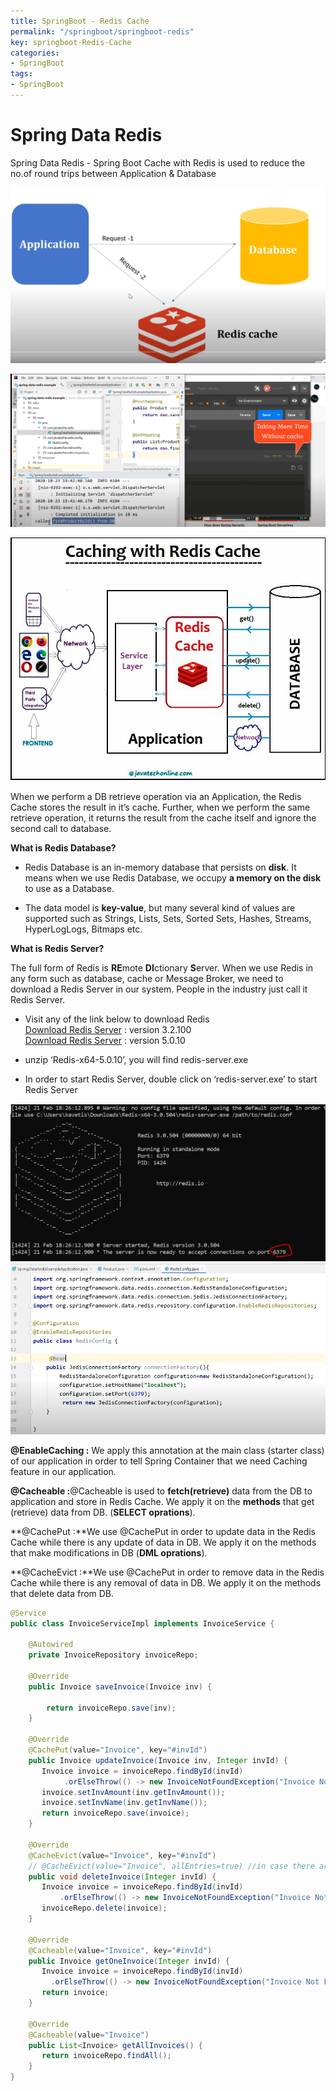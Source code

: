 ```yaml
---
title: SpringBoot - Redis Cache
permalink: "/springboot/springboot-redis"
key: springboot-Redis-Cache
categories:
- SpringBoot
tags:
- SpringBoot
---
```


# Spring Data Redis

Spring Data Redis - Spring Boot Cache with Redis is used to reduce the no.of
round trips between Application & Database

![](media/66d8f08f8ec7d4d241272f1bfdedea26.png)

![](media/a58a8346f4ebffadfe06d22d5cca7ed4.png)

![](media/a25062723f08b65a805fe981424cbb81.jpeg)

When we perform a DB retrieve operation via an Application, the Redis Cache
stores the result in it’s cache. Further, when we perform the same retrieve
operation, it returns the result from the cache itself and ignore the second
call to database.

**What is Redis Database?**

-   Redis Database is an in-memory database that persists on **disk**. It means
    when we use Redis Database, we occupy **a memory on the disk** to use as a
    Database.

-   The data model is **key-value**, but many several kind of values are
    supported such as Strings, Lists, Sets, Sorted Sets, Hashes, Streams,
    HyperLogLogs, Bitmaps etc.

**What is Redis Server?**

The full form of Redis is **RE**mote **DI**ctionary **S**erver. When we use
Redis in any form such as database, cache or Message Broker, we need to download
a Redis Server in our system. People in the industry just call it Redis Server.

-   Visit any of the link below to download Redis  
    [Download Redis
    Server](https://github.com/microsoftarchive/redis/releases/tag/win-3.2.100)
    : version 3.2.100  
    [Download Redis Server](https://github.com/tporadowski/redis/releases) :
    version 5.0.10

-   unzip ‘Redis-x64-5.0.10’, you will find redis-server.exe

-   In order to start Redis Server, double click on ‘redis-server.exe’ to start
    Redis Server

![](media/135fd93045bf5561f2f4752b60186704.png)![](media/228d833ed2093ecc750b904c1a0d8436.png)

**@EnableCaching :** We apply this annotation at the main class (starter class)
of our application in order to tell Spring Container that we need Caching
feature in our application.

**@Cacheable :**@Cacheable is used to **fetch(retrieve)** data from the DB to
application and store in Redis Cache. We apply it on the **methods** that get
(retrieve) data from DB. (**SELECT oprations**).

**@CachePut :**We use @CachePut in order to update data in the Redis Cache while
there is any update of data in DB. We apply it on the methods that make
modifications in DB (**DML oprations**).

**@CacheEvict :**We use @CachePut in order to remove data in the Redis Cache
while there is any removal of data in DB. We apply it on the methods that delete
data from DB.

```java
@Service
public class InvoiceServiceImpl implements InvoiceService {

    @Autowired
    private InvoiceRepository invoiceRepo;

    @Override
    public Invoice saveInvoice(Invoice inv) {

        return invoiceRepo.save(inv);
    }

    @Override
    @CachePut(value="Invoice", key="#invId")
    public Invoice updateInvoice(Invoice inv, Integer invId) {
       Invoice invoice = invoiceRepo.findById(invId)
            .orElseThrow(() -> new InvoiceNotFoundException("Invoice Not Found"));
       invoice.setInvAmount(inv.getInvAmount());
       invoice.setInvName(inv.getInvName());
       return invoiceRepo.save(invoice);
    }

    @Override
    @CacheEvict(value="Invoice", key="#invId")
    // @CacheEvict(value="Invoice", allEntries=true) //in case there are multiple entires to delete
    public void deleteInvoice(Integer invId) {
       Invoice invoice = invoiceRepo.findById(invId)
           .orElseThrow(() -> new InvoiceNotFoundException("Invoice Not Found"));
       invoiceRepo.delete(invoice);
    }

    @Override
    @Cacheable(value="Invoice", key="#invId")
    public Invoice getOneInvoice(Integer invId) {
       Invoice invoice = invoiceRepo.findById(invId)
         .orElseThrow(() -> new InvoiceNotFoundException("Invoice Not Found"));
       return invoice;
    }

    @Override
    @Cacheable(value="Invoice")
    public List<Invoice> getAllInvoices() {
       return invoiceRepo.findAll();
    }
}
```
